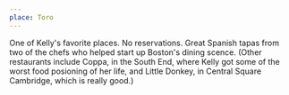 ```yaml
---
place: Toro
---
```

One of Kelly's favorite places.  No reservations. Great Spanish tapas from two of the chefs who helped start up Boston's dining scence.  (Other restaurants include Coppa, in the South End, where Kelly got some of the worst food posioning of her life, and Little Donkey, in Central Square Cambridge, which is really good.)
